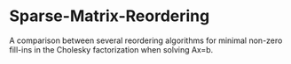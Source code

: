 # Sparse-Matrix-Reordering
A comparison between several reordering algorithms for minimal non-zero fill-ins in the Cholesky factorization when solving Ax=b. 
